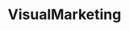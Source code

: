 ---
title: "VisualMarketing"
url: /ciudad-autonoma-de-buenos-aires/visualmarketing/
shop: Computer
---
